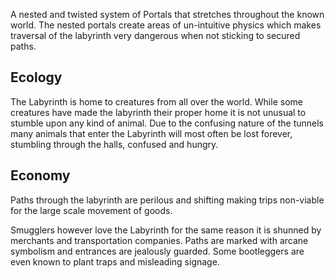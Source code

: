 A nested and twisted system of Portals that stretches throughout the known world. The nested portals create areas of un-intuitive physics which makes traversal of the labyrinth very dangerous when not sticking to secured paths.

## Ecology
The Labyrinth is home to creatures from all over the world. While some creatures have made the labyrinth their proper home it is not unusual to stumble upon any kind of animal. Due to the confusing nature of the tunnels many animals that enter the Labyrinth will most often be lost forever, stumbling through the halls, confused and hungry.

## Economy
Paths through the labyrinth are perilous and shifting making trips non-viable for the large scale movement of goods. 

Smugglers however love the Labyrinth for the same reason it is shunned by merchants and transportation companies. Paths are marked with arcane symbolism and entrances are jealously guarded. Some bootleggers are even known to plant traps and misleading signage.